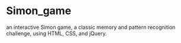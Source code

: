 # Simon_game
an interactive Simon game, a classic memory and pattern recognition challenge, using HTML, CSS, and jQuery.
